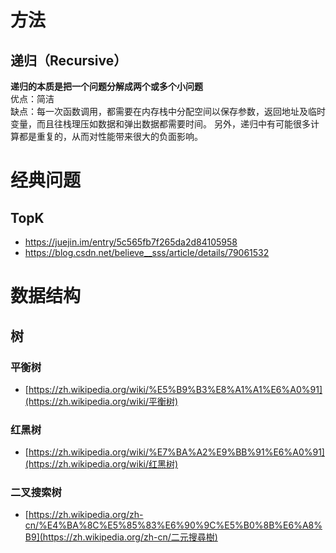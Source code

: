 # 方法
## 递归（Recursive）
**递归的本质是把一个问题分解成两个或多个小问题**  
优点：简洁  
缺点：每一次函数调用，都需要在内存栈中分配空间以保存参数，返回地址及临时变量，而且往栈理压如数据和弹出数据都需要时间。
另外，递归中有可能很多计算都是重复的，从而对性能带来很大的负面影响。



# 经典问题

## TopK

* https://juejin.im/entry/5c565fb7f265da2d84105958
* https://blog.csdn.net/believe__sss/article/details/79061532



# 数据结构

## 树

### 平衡树

* [https://zh.wikipedia.org/wiki/%E5%B9%B3%E8%A1%A1%E6%A0%91](https://zh.wikipedia.org/wiki/平衡树)

### 红黑树

* [https://zh.wikipedia.org/wiki/%E7%BA%A2%E9%BB%91%E6%A0%91](https://zh.wikipedia.org/wiki/红黑树)

### 二叉搜索树

* [https://zh.wikipedia.org/zh-cn/%E4%BA%8C%E5%85%83%E6%90%9C%E5%B0%8B%E6%A8%B9](https://zh.wikipedia.org/zh-cn/二元搜尋樹)


